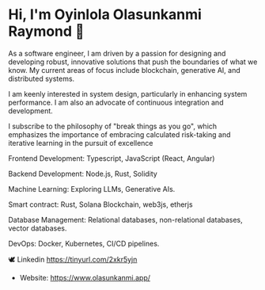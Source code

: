 # Hi, I'm Oyinlola Olasunkanmi Raymond 👋

As a software engineer, I am driven by a passion for designing and developing robust, innovative solutions that push the boundaries of what we know. My current areas of focus include blockchain, generative AI, and distributed systems.

I am keenly interested in system design, particularly in enhancing system performance. I am also an advocate of continuous integration and development. 

I subscribe to the philosophy of "break things as you go", which emphasizes the importance of embracing calculated risk-taking and iterative learning in the pursuit of excellence


Frontend Development: Typescript, JavaScript (React, Angular)

Backend Development: Node.js, Rust, Solidity

Machine Learning: Exploring LLMs, Generative AIs.

Smart contract: Rust, Solana Blockchain, web3js, etherjs

Database Management: Relational databases, non-relational databases, vector databases.

DevOps: Docker, Kubernetes, CI/CD pipelines.



🕊️ Linkedin https://tinyurl.com/2xkr5yjn
- Website: https://www.olasunkanmi.app/

<!---
olasunkanmi-SE/olasunkanmi-SE is a ✨ special ✨ repository because its `README.md` (this file) appears on your GitHub profile.
You can click the Preview link to take a look at your changes.
--->
